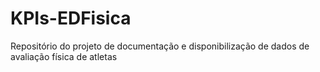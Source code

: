 # KPIs-EDFisica
Repositório do projeto de documentação e disponibilização de dados de avaliação física de atletas
